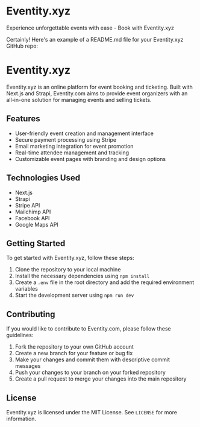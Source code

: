 # Eventity.xyz
Experience unforgettable events with ease - Book with Eventity.xyz

Certainly! Here's an example of a README.md file for your Eventity.xyz GitHub repo:

Eventity.xyz
============

Eventity.xyz is an online platform for event booking and ticketing. Built with Next.js and Strapi, Eventity.com aims to provide event organizers with an all-in-one solution for managing events and selling tickets.

Features
--------

*   User-friendly event creation and management interface
*   Secure payment processing using Stripe
*   Email marketing integration for event promotion
*   Real-time attendee management and tracking
*   Customizable event pages with branding and design options

Technologies Used
-----------------

*   Next.js
*   Strapi
*   Stripe API
*   Mailchimp API
*   Facebook API
*   Google Maps API

Getting Started
---------------

To get started with Eventity.xyz, follow these steps:

1.  Clone the repository to your local machine
2.  Install the necessary dependencies using `npm install`
3.  Create a `.env` file in the root directory and add the required environment variables
4.  Start the development server using `npm run dev`

Contributing
------------

If you would like to contribute to Eventity.com, please follow these guidelines:

1.  Fork the repository to your own GitHub account
2.  Create a new branch for your feature or bug fix
3.  Make your changes and commit them with descriptive commit messages
4.  Push your changes to your branch on your forked repository
5.  Create a pull request to merge your changes into the main repository

License
-------

Eventity.xyz is licensed under the MIT License. See `LICENSE` for more information.
